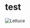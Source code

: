 # test
![Lettuce](https://user-images.githubusercontent.com/20269797/63211291-38614300-c130-11e9-8fb0-a8447a169d32.jpg)
